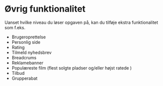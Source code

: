 # Øvrig funktionalitet

Uanset hvilke niveau du løser opgaven på, kan du tilføje ekstra funktionalitet som f.eks.

- Brugeroprettelse
- Personlig side
- Rating
- Tilmeld nyhedsbrev
- Breadcrums
- Reklamebanner
- Populæreste film (flest solgte pladser og/eller højst ratede )
- Tilbud
- Grupperabat

